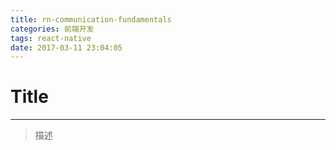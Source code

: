 ```yaml
---
title: rn-communication-fundamentals
categories: 前端开发
tags: react-native
date: 2017-03-11 23:04:05
---
```


# Title
***
>  
> 描述

<!--more-->